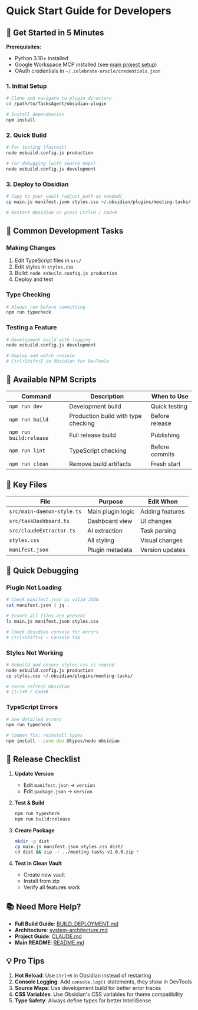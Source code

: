 # Quick Start Guide for Developers

## 🚀 Get Started in 5 Minutes

**Prerequisites:**
- Python 3.10+ installed
- Google Workspace MCP installed (see [main project setup](../docs/GMAIL_SETUP.md))
- OAuth credentials in `~/.celebrate-oracle/credentials.json`

### 1. Initial Setup
```bash
# Clone and navigate to plugin directory
cd /path/to/TasksAgent/obsidian-plugin

# Install dependencies
npm install
```

### 2. Quick Build
```bash
# For testing (fastest)
node esbuild.config.js production

# For debugging (with source maps)
node esbuild.config.js development
```

### 3. Deploy to Obsidian
```bash
# Copy to your vault (adjust path as needed)
cp main.js manifest.json styles.css ~/.obsidian/plugins/meeting-tasks/

# Restart Obsidian or press Ctrl+R / Cmd+R
```

## 📝 Common Development Tasks

### Making Changes
1. Edit TypeScript files in `src/`
2. Edit styles in `styles.css`
3. Build: `node esbuild.config.js production`
4. Deploy and test

### Type Checking
```bash
# Always run before committing
npm run typecheck
```

### Testing a Feature
```bash
# Development build with logging
node esbuild.config.js development

# Deploy and watch console
# Ctrl+Shift+I in Obsidian for DevTools
```

## 🔧 Available NPM Scripts

| Command | Description | When to Use |
|---------|-------------|------------|
| `npm run dev` | Development build | Quick testing |
| `npm run build` | Production build with type checking | Before release |
| `npm run build:release` | Full release build | Publishing |
| `npm run lint` | TypeScript checking | Before commits |
| `npm run clean` | Remove build artifacts | Fresh start |

## 📁 Key Files

| File | Purpose | Edit When |
|------|---------|-----------| 
| `src/main-daemon-style.ts` | Main plugin logic | Adding features |
| `src/taskDashboard.ts` | Dashboard view | UI changes |
| `src/claudeExtractor.ts` | AI extraction | Task parsing |
| `styles.css` | All styling | Visual changes |
| `manifest.json` | Plugin metadata | Version updates |

## 🐛 Quick Debugging

### Plugin Not Loading
```bash
# Check manifest.json is valid JSON
cat manifest.json | jq .

# Ensure all files are present
ls main.js manifest.json styles.css

# Check Obsidian console for errors
# Ctrl+Shift+I → Console tab
```

### Styles Not Working
```bash
# Rebuild and ensure styles.css is copied
node esbuild.config.js production
cp styles.css ~/.obsidian/plugins/meeting-tasks/

# Force refresh Obsidian
# Ctrl+R / Cmd+R
```

### TypeScript Errors
```bash
# See detailed errors
npm run typecheck

# Common fix: reinstall types
npm install --save-dev @types/node obsidian
```

## 🚢 Release Checklist

1. **Update Version**
   - Edit `manifest.json` → `version`
   - Edit `package.json` → `version`

2. **Test & Build**
   ```bash
   npm run typecheck
   npm run build:release
   ```

3. **Create Package**
   ```bash
   mkdir -p dist
   cp main.js manifest.json styles.css dist/
   cd dist && zip -r ../meeting-tasks-v1.0.0.zip *
   ```

4. **Test in Clean Vault**
   - Create new vault
   - Install from zip
   - Verify all features work

## 📚 Need More Help?

- **Full Build Guide**: [BUILD_DEPLOYMENT.md](./docs/BUILD_DEPLOYMENT.md)
- **Architecture**: [system-architecture.md](./docs/system-architecture.md)
- **Project Guide**: [CLAUDE.md](./CLAUDE.md)
- **Main README**: [README.md](./README.md)

## 💡 Pro Tips

1. **Hot Reload**: Use `Ctrl+R` in Obsidian instead of restarting
2. **Console Logging**: Add `console.log()` statements, they show in DevTools
3. **Source Maps**: Use development build for better error traces
4. **CSS Variables**: Use Obsidian's CSS variables for theme compatibility
5. **Type Safety**: Always define types for better IntelliSense